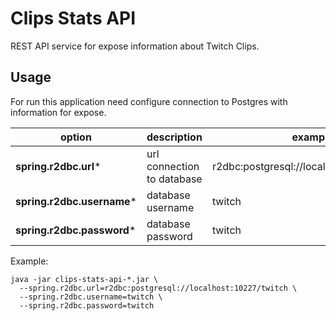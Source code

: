 # Clips Stats API

REST API service for expose information about Twitch Clips.

## Usage

For run this application need configure connection to Postgres with information for expose.

| option                     | description                | example                                   |
|----------------------------|----------------------------|-------------------------------------------|
| **spring.r2dbc.url***      | url connection to database | r2dbc:postgresql://localhost:10227/twitch |
| **spring.r2dbc.username*** | database username          | twitch                                    |
| **spring.r2dbc.password*** | database password          | twitch                                    |

Example:

```shell
java -jar clips-stats-api-*.jar \
  --spring.r2dbc.url=r2dbc:postgresql://localhost:10227/twitch \
  --spring.r2dbc.username=twitch \
  --spring.r2dbc.password=twitch
```

